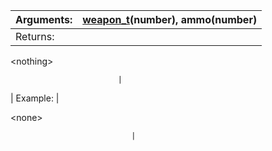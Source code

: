 | Arguments: | [weapon\_t](weapon_t.md)(number), ammo(number) |
|:-----------|:-----------------------------------------------|
| Returns:   | 

&lt;nothing&gt;

                            |
| Example:   | 

&lt;none&gt;

                               |